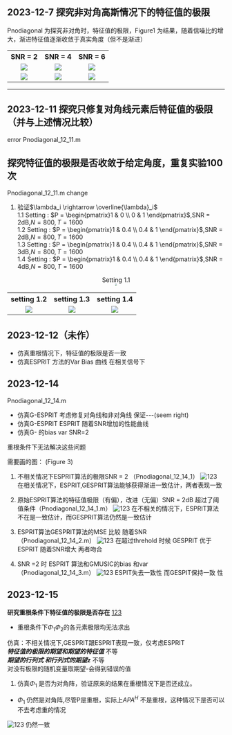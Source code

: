 ## 2023-12-7 探究非对角高斯情况下的特征值的极限

Pnodiagonal 为探究非对角时，特征值的极限，Figure1 为结果，随着信噪比的增大，渐进特征值逐渐收敛于真实角度（但不是渐进）

<table >
    <tr>
        <th> SNR = 2</th>
        <th> SNR = 4</th>
        <th> SNR = 6</th>
    </tr>
    <tr>
        <td ><center><img src="./Figure1/SNR_2.jpg" > </center></td>
        <td ><center><img src="./Figure1/SNR_4.jpg" > </center></td>
        <td ><center><img src="./Figure1/SNR_6.jpg" > </center></td>
    </tr>
    <tr>
        <td ><center><img src="./Figure1/SNR_2-coeff.jpg" > </center></td>
        <td ><center><img src="./Figure1/SNR_4-coeff.jpg" > </center></td>
        <td ><center><img src="./Figure1/SNR_6_coeff.jpg" > </center></td>
    </tr>
</table>


---

## 2023-12-11 探究只修复对角线元素后特征值的极限（并与上述情况比较）
error Pnodiagonal_12_11.m


## 探究特征值的极限是否收敛于给定角度，重复实验100次
Pnodiagonal_12_11.m	
change
1. 验证$\lambda_i \rightarrow \overline{\lambda}_i$  
    1.1 Setting :   $P = \begin{pmatrix}1 & 0 \\ 0 & 1 \end{pmatrix}$,SNR = 2dB,$N = 800,T = 1600$  
    1.2 Setting :   $P = \begin{pmatrix}1 & 0.4 \\ 0.4 & 1 \end{pmatrix}$,SNR = 2dB,$N = 800,T = 1600$  
    1.3 Setting :   $P = \begin{pmatrix}1 & 0.4 \\ 0.4 & 1 \end{pmatrix}$,SNR = 3dB,$N = 800,T = 1600$  
    1.4 Setting :   $P = \begin{pmatrix}1 & 0.4 \\ 0.4 & 1 \end{pmatrix}$,SNR = 4dB,$N = 800,T = 1600$  
<center>Setting 1.1</center> 
<center><img src="./Figure2/1_1.jpg" style="zoom:30%"></center> 

<table >
    <tr>
        <th> setting  1.2</th>
        <th> setting  1.3</th>
        <th> setting  1.4</th>
    </tr>
    <tr>
        <td ><center><img src="./Figure2/1_2_1.bmp" > </center></td>
        <td ><center><img src="./Figure2/1_2_2.bmp" > </center></td>
        <td ><center><img src="./Figure2/1_2_3.bmp" > </center></td>
    </tr>
</table>


## 2023-12-12（未作）
* 仿真重根情况下，特征值的极限是否一致
* 仿真ESPRIT 方法的Var Bias 曲线 在相关信号下


## 2023-12-14
Pnodiagonal_12_14.m
* 仿真G-ESPRIT 考虑修复对角线和非对角线 保证---(seem right)
* 仿真G-ESPRIT ESPRIT 随着SNR增加的性能曲线
* 仿真G- 的bias var  SNR=2 

重根条件下无法解决这些问题

需要画的图：  (Figure 3)
1. 不相关情况下ESPRIT算法的极限SNR = 2 （Pnodiagonal_12_14_1）
![123](Figure3/1.jpg)
    在相关情况下，ESPRIT,GESPRIT算法能够获得渐进一致估计，两者表现一致
2. 原始ESPRIT算法的特征值极限（有偏），改进（无偏）SNR = 2dB 超过了阈值条件（Pnodiagonal_12_14_1.m）
![123](Figure3/2.jpg)
    在不相关的情况下，ESPRIT算法不在是一致估计，而GESPRIT算法仍然是一致估计

3. ESPRIT算法GESPRIT算法的MSE 比较 随着SNR  （Pnodiagonal_12_14_2.m）
![123](Figure3/3.jpg)
    在超过threhold 时候 GESPRIT 优于ESPRIT 随着SNR增大 两者吻合

4. SNR =2 时 ESPRIT 算法和GMUSIC的bias 和var（Pnodiagonal_12_14_3.m）
![123](Figure3/4.jpg)
    ESPIT失去一致性 而GESPIT保持一致 性
    

## 2023-12-15
**研究重根条件下特征值的极限是否存在**  [123](Pnodiagonal_12_17.m)
* 重根条件下$\Phi_1 \Phi_2$的各元素极限均无法求出

仿真：不相关情况下,GESPRIT跟ESPRIT表现一致，仅考虑ESPRIT  
***特征值的极限的期望和期望的特征值***  不等   
***期望的行列式 和行列式的期望z***      不等  
对没有极限的随机变量取期望-会得到错误的值
1. 仿真$\Phi_1$ 是否为对角阵，验证原来的结果在重根情况下是否还成立。  
* $\Phi_1$ 仍然是对角阵,尽管P是重根，实际上$APA^H$ 不是重根，这种情况下是否可以不去考虑重的情况

![123](Figure4/5.jpg)
    仍然一致









